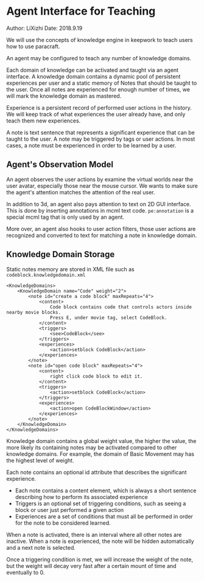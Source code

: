 # Agent Interface for Teaching
Author: LiXizhi
Date: 2018.9.19

We will use the concepts of knowledge engine in keepwork to teach users how to use paracraft. 

An agent may be configured to teach any number of knowledge domains. 

Each domain of knowledge can be activated and taught via an agent interface. 
A knowledge domain contains a dynamic pool of persistent experiences per user and a static memory of Notes that should be taught to the user. 
Once all notes are experienced for enough number of times, we will mark the knowledge domain as mastered. 

Experience is a persistent record of performed user actions in the history. We will keep track of what experiences the
user already have, and only teach them new experiences. 

A note is text sentence that represents a significant experience that can be taught to the user. 
A note may be triggered by tags or user actions. In most cases, a note must be experienced in order to be learned by a user. 

## Agent's Observation Model
An agent observes the user actions by examine the virtual worlds near the user avatar, especially those near the mouse cursor.
We wants to make sure the agent's attention matches the attention of the real user.

In addition to 3d, an agent also pays attention to text on 2D GUI interface. This is done by inserting annotations in mcml text code. 
`pe:annotation` is a special mcml tag that is only used by an agent. 

More over, an agent also hooks to user action filters, those user actions are recognized and converted to text for matching a note in knowledge domain. 

## Knowledge Domain Storage 

Static notes memory are stored in XML file such as `codeblock.knowledgedomain.xml`
```
<KnowledgeDomains>
	<KnowledgeDomain name="Code" weight="2">
		<note id="create a code block" maxRepeats="4">
			<content>
				Code block contains code that controls actors inside nearby movie blocks. 
				Press E, under movie tag, select CodeBlock.
			</content>
			<triggers>
				<see>CodeBlock</see>
			</triggers>
			<experiences>
				<action>setblock CodeBlock</action>
			</experiences>
		</note>
		<note id="open code block" maxRepeats="4">
			<content>
				right click code block to edit it. 
			</content>
			<triggers>
				<action>setblock CodeBlock</action>
			</triggers>
			<experiences>
				<action>open CodeBlockWindow</action>
			</experiences>
		</note>
	</KnowledgeDomain>
</KnowledgeDomains>
```
Knowledge domain contains a global weight value, the higher the value, the more likely its containing notes may be activated 
compared to other knowledge domains. For example, the domain of Basic Movement may has the highest level of weight. 

Each note contains an optional id attribute that describes the significant experience. 
- Each note contains a content element, which is always a short sentence describing how to perform its associated experience
- Triggers is an optional set of triggering conditions, such as seeing a block or user just performed a given action
- Experiences are a set of conditions that must all be performed in order for the note to be considered learned.

When a note is activated, there is an interval where all other notes are inactive. When a note is experienced, the note will be 
hidden automatically and a next note is selected. 

Once a triggering condition is met, we will increase the weight of the note, but the weight will decay very fast after a certain 
mount of time and eventually to 0. 
